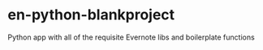 en-python-blankproject
======================

Python app with all of the requisite Evernote libs and boilerplate functions